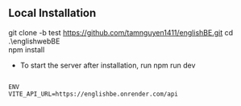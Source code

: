 ## Local Installation
git clone -b test https://github.com/tamnguyen1411/englishBE.git
cd .\englishwebBE\
npm install 
- To start the server after installation, run
npm run dev
```

ENV
VITE_API_URL=https://englishbe.onrender.com/api
